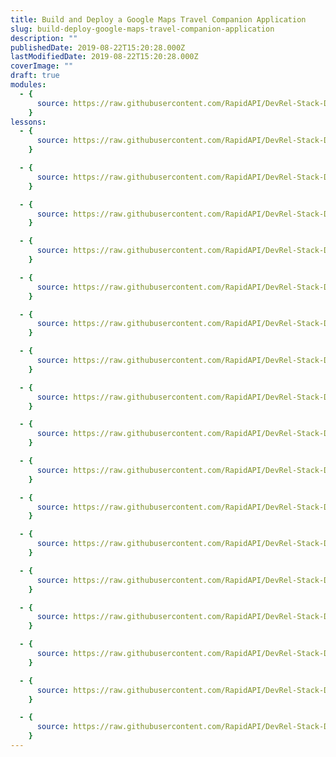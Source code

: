```yaml
---
title: Build and Deploy a Google Maps Travel Companion Application
slug: build-deploy-google-maps-travel-companion-application
description: ""
publishedDate: 2019-08-22T15:20:28.000Z
lastModifiedDate: 2019-08-22T15:20:28.000Z
coverImage: ""
draft: true
modules:
  - {
      source: https://raw.githubusercontent.com/RapidAPI/DevRel-Stack-Data/dev/lms/courses/build-deploy-google-maps-travel-companion-application/index.md,
    }
lessons:
  - {
      source: https://raw.githubusercontent.com/RapidAPI/DevRel-Stack-Data/dev/lms/courses/build-deploy-google-maps-travel-companion-application/intro.md,
    }

  - {
      source: https://raw.githubusercontent.com/RapidAPI/DevRel-Stack-Data/dev/lms/courses/build-deploy-google-maps-travel-companion-application/setup.md,
    }

  - {
      source: https://raw.githubusercontent.com/RapidAPI/DevRel-Stack-Data/dev/lms/courses/build-deploy-google-maps-travel-companion-application/demo.md,
    }

  - {
      source: https://raw.githubusercontent.com/RapidAPI/DevRel-Stack-Data/dev/lms/courses/build-deploy-google-maps-travel-companion-application/project-setup.md,
    }

  - {
      source: https://raw.githubusercontent.com/RapidAPI/DevRel-Stack-Data/dev/lms/courses/build-deploy-google-maps-travel-companion-application/folder-structure.md,
    }

  - {
      source: https://raw.githubusercontent.com/RapidAPI/DevRel-Stack-Data/dev/lms/courses/build-deploy-google-maps-travel-companion-application/header.md,
    }

  - {
      source: https://raw.githubusercontent.com/RapidAPI/DevRel-Stack-Data/dev/lms/courses/build-deploy-google-maps-travel-companion-application/map.md,
    }

  - {
      source: https://raw.githubusercontent.com/RapidAPI/DevRel-Stack-Data/dev/lms/courses/build-deploy-google-maps-travel-companion-application/list.md,
    }

  - {
      source: https://raw.githubusercontent.com/RapidAPI/DevRel-Stack-Data/dev/lms/courses/build-deploy-google-maps-travel-companion-application/working-apis.md,
    }

  - {
      source: https://raw.githubusercontent.com/RapidAPI/DevRel-Stack-Data/dev/lms/courses/build-deploy-google-maps-travel-companion-application/place-card.md,
    }

  - {
      source: https://raw.githubusercontent.com/RapidAPI/DevRel-Stack-Data/dev/lms/courses/build-deploy-google-maps-travel-companion-application/display-places-map.md,
    }

  - {
      source: https://raw.githubusercontent.com/RapidAPI/DevRel-Stack-Data/dev/lms/courses/build-deploy-google-maps-travel-companion-application/scroll-places-filters.md,
    }

  - {
      source: https://raw.githubusercontent.com/RapidAPI/DevRel-Stack-Data/dev/lms/courses/build-deploy-google-maps-travel-companion-application/places-search.md,
    }

  - {
      source: https://raw.githubusercontent.com/RapidAPI/DevRel-Stack-Data/dev/lms/courses/build-deploy-google-maps-travel-companion-application/weather-api.md,
    }

  - {
      source: https://raw.githubusercontent.com/RapidAPI/DevRel-Stack-Data/dev/lms/courses/build-deploy-google-maps-travel-companion-application/change-map-styles.md,
    }

  - {
      source: https://raw.githubusercontent.com/RapidAPI/DevRel-Stack-Data/dev/lms/courses/build-deploy-google-maps-travel-companion-application/env.md,
    }

  - {
      source: https://raw.githubusercontent.com/RapidAPI/DevRel-Stack-Data/dev/lms/courses/build-deploy-google-maps-travel-companion-application/deployment.md,
    }
---
```

